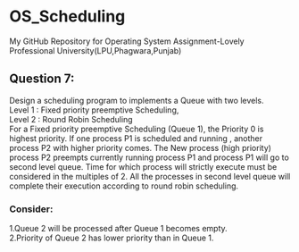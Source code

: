 # OS_Scheduling
My GitHub Repository for Operating System Assignment-Lovely Professional University(LPU,Phagwara,Punjab)
## Question 7:
Design a scheduling program to implements a Queue with two levels.<br>
Level 1 : Fixed priority preemptive Scheduling,<br>
Level 2 : Round Robin Scheduling<br>
For a Fixed priority preemptive Scheduling (Queue 1), the Priority 0 is highest priority. If one process P1 is scheduled and running , another process P2 with higher priority comes. The New process (high priority) process P2 preempts currently running process P1 and process P1 will go to second level queue. Time for which process will strictly execute must be considered in the multiples of 2.
All the processes in second level queue will complete their execution according to round robin scheduling.
### Consider:
1.Queue 2 will be processed after Queue 1 becomes empty. <br>
2.Priority of Queue 2 has lower priority than in Queue 1.<br>
